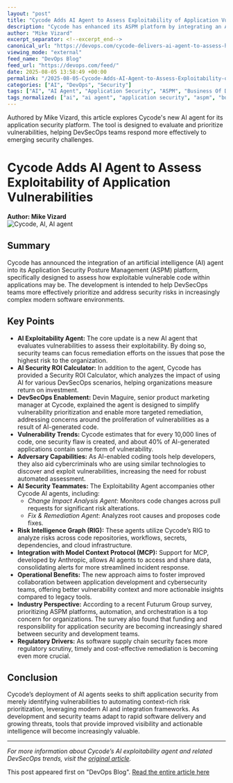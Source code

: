 ```yaml
---
layout: "post"
title: "Cycode Adds AI Agent to Assess Exploitability of Application Vulnerabilities"
description: "Cycode has enhanced its ASPM platform by integrating an AI agent that evaluates the exploitability of application vulnerabilities. The update aims to help DevSecOps teams prioritize risk remediation, leveraging AI, a Risk Intelligence Graph, and integration standards like MCP. Additional tools and organizational insights are discussed."
author: "Mike Vizard"
excerpt_separator: <!--excerpt_end-->
canonical_url: "https://devops.com/cycode-delivers-ai-agent-to-assess-how-exploitable-vulnerabilities-are/?utm_source=rss&utm_medium=rss&utm_campaign=cycode-delivers-ai-agent-to-assess-how-exploitable-vulnerabilities-are"
viewing_mode: "external"
feed_name: "DevOps Blog"
feed_url: "https://devops.com/feed/"
date: 2025-08-05 13:58:49 +00:00
permalink: "/2025-08-05-Cycode-Adds-AI-Agent-to-Assess-Exploitability-of-Application-Vulnerabilities.html"
categories: ["AI", "DevOps", "Security"]
tags: ["AI", "AI Agent", "Application Security", "ASPM", "Business Of DevOps", "Cycode", "DevOps", "DevSecOps", "Model Context Protocol", "Posts", "Risk Intelligence Graph", "Risk Prioritization", "Security", "Security Automation", "Security ROI", "Social Facebook", "Social LinkedIn", "Social X", "Supply Chain Security", "Vulnerability Management"]
tags_normalized: ["ai", "ai agent", "application security", "aspm", "business of devops", "cycode", "devops", "devsecops", "model context protocol", "posts", "risk intelligence graph", "risk prioritization", "security", "security automation", "security roi", "social facebook", "social linkedin", "social x", "supply chain security", "vulnerability management"]
---
```


Authored by Mike Vizard, this article explores Cycode's new AI agent for its application security platform. The tool is designed to evaluate and prioritize vulnerabilities, helping DevSecOps teams respond more effectively to emerging security challenges.<!--excerpt_end-->

# Cycode Adds AI Agent to Assess Exploitability of Application Vulnerabilities

**Author: Mike Vizard**  
![Cycode, AI, AI agent](https://devops.com/wp-content/uploads/2025/06/AI-model.jpg)

## Summary

Cycode has announced the integration of an artificial intelligence (AI) agent into its Application Security Posture Management (ASPM) platform, specifically designed to assess how exploitable vulnerable code within applications may be. The development is intended to help DevSecOps teams more effectively prioritize and address security risks in increasingly complex modern software environments.

## Key Points

- **AI Exploitability Agent:** The core update is a new AI agent that evaluates vulnerabilities to assess their exploitability. By doing so, security teams can focus remediation efforts on the issues that pose the highest risk to the organization.
- **AI Security ROI Calculator:** In addition to the agent, Cycode has provided a Security ROI Calculator, which analyzes the impact of using AI for various DevSecOps scenarios, helping organizations measure return on investment.
- **DevSecOps Enablement:** Devin Maguire, senior product marketing manager at Cycode, explained the agent is designed to simplify vulnerability prioritization and enable more targeted remediation, addressing concerns around the proliferation of vulnerabilities as a result of AI-generated code.
- **Vulnerability Trends:** Cycode estimates that for every 10,000 lines of code, one security flaw is created, and about 40% of AI-generated applications contain some form of vulnerability.
- **Adversary Capabilities:** As AI-enabled coding tools help developers, they also aid cybercriminals who are using similar technologies to discover and exploit vulnerabilities, increasing the need for robust automated assessment.
- **AI Security Teammates:** The Exploitability Agent accompanies other Cycode AI agents, including:
    - *Change Impact Analysis Agent*: Monitors code changes across pull requests for significant risk alterations.
    - *Fix & Remediation Agent*: Analyzes root causes and proposes code fixes.
- **Risk Intelligence Graph (RIG):** These agents utilize Cycode’s RIG to analyze risks across code repositories, workflows, secrets, dependencies, and cloud infrastructure.
- **Integration with Model Context Protocol (MCP):** Support for MCP, developed by Anthropic, allows AI agents to access and share data, consolidating alerts for more streamlined incident response.
- **Operational Benefits:** The new approach aims to foster improved collaboration between application development and cybersecurity teams, offering better vulnerability context and more actionable insights compared to legacy tools.
- **Industry Perspective:** According to a recent Futurum Group survey, prioritizing ASPM platforms, automation, and orchestration is a top concern for organizations. The survey also found that funding and responsibility for application security are becoming increasingly shared between security and development teams.
- **Regulatory Drivers:** As software supply chain security faces more regulatory scrutiny, timely and cost-effective remediation is becoming even more crucial.

## Conclusion

Cycode’s deployment of AI agents seeks to shift application security from merely identifying vulnerabilities to automating context-rich risk prioritization, leveraging modern AI and integration frameworks. As development and security teams adapt to rapid software delivery and growing threats, tools that provide improved visibility and actionable intelligence will become increasingly valuable.

---
*For more information about Cycode’s AI exploitability agent and related DevSecOps trends, visit the [original article](https://devops.com/cycode-delivers-ai-agent-to-assess-how-exploitable-vulnerabilities-are/).*

This post appeared first on "DevOps Blog". [Read the entire article here](https://devops.com/cycode-delivers-ai-agent-to-assess-how-exploitable-vulnerabilities-are/?utm_source=rss&utm_medium=rss&utm_campaign=cycode-delivers-ai-agent-to-assess-how-exploitable-vulnerabilities-are)
